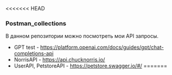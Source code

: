 <<<<<<< HEAD
### Postman_collections
В данном репозитории можно посмотреть мои API запросы. 
- GPT test - https://platform.openai.com/docs/guides/gpt/chat-completions-api 
- NorrisAPI - https://api.chucknorris.io/ 
- UserAPI, PetstoreAPI - https://petstore.swagger.io/#/
=======
